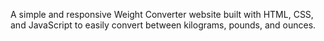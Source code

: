 A simple and responsive Weight Converter website built with HTML, CSS, and JavaScript to easily convert between kilograms, pounds, and ounces.
